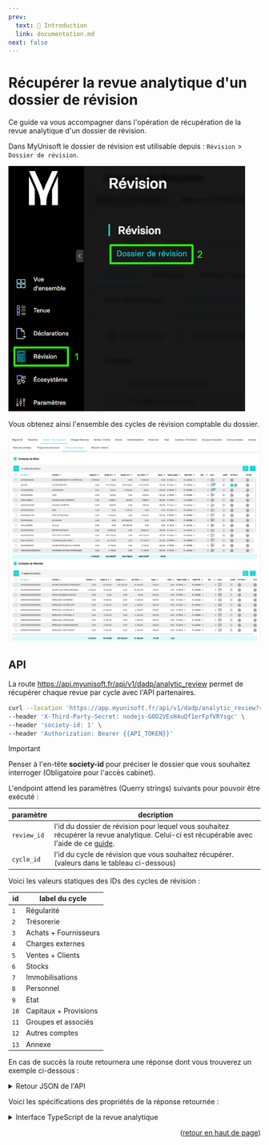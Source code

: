 ```yaml
---
prev:
  text: 🐤 Introduction
  link: documentation.md
next: false
---
```


<span id="readme-top"></span>

# Récupérer la revue analytique d'un dossier de révision

Ce guide va vous accompagner dans l'opération de récupération de la revue analytique d'un dossier de révision.

Dans MyUnisoft le dossier de révision est utilisable depuis : `Révision` > `Dossier de révision`.

![Aperçu du menu d'accès au dossier de révision](../../images/revision_dossier_de_revision.png)

Vous obtenez ainsi l'ensemble des cycles de révision comptable du dossier.

![Aperçu du dossier de révision par cycle](../../images/revue_analytique_par_cycle.png)

## API

La route <https://api.myunisoft.fr/api/v1/dadp/analytic_review> permet de récupérer chaque revue par cycle avec l'API partenaires.

```bash
curl --location 'https://app.myunisoft.fr/api/v1/dadp/analytic_review?review_id=138404&cycle_id=3' \
--header 'X-Third-Party-Secret: nodejs-G0D2VEsH4uQf1erFpfVRYsgc' \
--header 'society-id: 1' \
--header 'Authorization: Bearer {{API_TOKEN}}'
```

> [!IMPORTANT]
> Penser à l'en-tête **society-id** pour préciser le dossier que vous souhaitez interroger (Obligatoire pour l'accès cabinet).

L'endpoint attend les paramètres (Querry strings) suivants pour pouvoir être exécuté :

| paramètre | decription |
| --- | --- |
| `review_id` | l'id du dossier de révision pour lequel vous souhaitez récupérer la revue analytique. Celui-ci est récupérable avec l'aide de ce [guide](./dossiers_de_révision.md). |
| `cycle_id` | l'id du cycle de révision que vous souhaitez récupérer. (valeurs dans le tableau ci-dessous) |

Voici les valeurs statiques des IDs des cycles de révision :

| id | label du cycle |
| --- | --- |
| `1` | Régularité |
| `2` | Trésorerie |
| `3` | Achats + Fournisseurs |
| `4` | Charges externes |
| `5` | Ventes + Clients |
| `6` | Stocks |
| `7` | Immobilisations |
| `8` | Personnel |
| `9` | Etat |
| `10` | Capitaux + Provisions |
| `11` | Groupes et associés |
| `12` | Autres comptes |
| `13` | Annexe |

En cas de succès la route retournera une réponse dont vous trouverez un exemple ci-dessous :

<details class="details custom-block"><summary>Retour JSON de l'API</summary>

```json
{
  "balance_sheet": {
    "solde_n_total": 0,
    "solde_n_1_total": 0,
    "solde_n_2_total": 0,
    "variation_n_n_1_total": 0,
    "evo_total": 0,
    "va_total": 0,
    "data": [
        {
          "account_id": 25587189,
          "account_number": "40000000000",
          "label": "FOURNISSEURS ET COMPTES RATTACHES",
          "solde_n": -3933.00,
          "solde_n_1": 0.00,
          "solde_n_2": 0.00,
          "variation_n_n_1": -3933.00,
          "evo": "NA",
          "va": "0.85",
          "id_l_dossier_revision_compte": null,
          "nb_line_entries": 7,
          "nb_docs": 2,
          "nb_acc_docs": 0,
          "nb_da_acc_docs": 0,
          "valid_collab": {
            "status": "to_do",
            "trigram": "",
            "name": "",
            "validation_date": ""
          },
          "valid_rm": {
            "status": "to_validate",
            "trigram": "",
            "name": "",
            "validation_date": ""
          },
          "nb_comments": 0,
          "nb_comments_permanent": 0,
          "hasJustification": false
        },
        {
          "account_id": 11788097,
          "account_number": "401000",
          "label": "FOURNISSEURS",
          "solde_n": 0.00,
          "solde_n_1": 572914.99,
          "solde_n_2": -258000.01,
          "variation_n_n_1": -572914.99,
          "evo": "-100.00",
          "va": "0.00",
          "id_l_dossier_revision_compte": 61816,
          "nb_line_entries": 0,
          "nb_docs": null,
          "nb_acc_docs": 1,
          "nb_da_acc_docs": 0,
          "valid_collab": {
            "status": "to_do",
            "trigram": "B.GA",
            "name": "GARIAZZO Benoit",
            "validation_date": "2025-05-06T12:40:52.407764"
          },
          "valid_rm": {
            "status": "to_validate",
            "trigram": "B.GA",
            "name": "GARIAZZO Benoit",
            "validation_date": "2025-05-06T12:40:52.407764"
          },
          "nb_comments": 0,
          "nb_comments_permanent": 1,
          "hasJustification": false
        }
      // (...)
    ]
  },
  "accounts_results": {
    "solde_n_total": 0,
    "solde_n_1_total": 0,
    "solde_n_2_total": 0,
    "variation_n_n_1_total": 0,
    "evo_total": 0,
    "va_total": 0,
    "data": [
      {
        "account_id": 11788191,
        "account_number": "60100000000000000",
        "label": "ACHATS MATIERES PREMIERES",
        "solde_n": 0.00,
        "solde_n_1": 16314.00,
        "solde_n_2": 255925.00,
        "variation_n_n_1": -16314.00,
        "evo": "-100.00",
        "va": "0.00",
        "id_l_dossier_revision_compte": null,
        "nb_line_entries": 0,
        "nb_docs": null,
        "nb_acc_docs": 0,
        "nb_da_acc_docs": 0,
        "valid_collab": {
          "status": "to_do",
          "trigram": "",
          "name": "",
          "validation_date": ""
        },
        "valid_rm": {
          "status": "to_validate",
          "trigram": "",
          "name": "",
          "validation_date": ""
        },
        "nb_comments": 0,
        "nb_comments_permanent": 0,
        "hasJustification": false
      },
      {
          "account_id": 11788205,
          "account_number": "60700000000000000",
          "label": "ACHATS DE MARCHANDISES",
          "solde_n": -2030.61,
          "solde_n_1": 8332.88,
          "solde_n_2": 0.00,
          "variation_n_n_1": -10363.49,
          "evo": "-124.37",
          "va": "0.44",
          "id_l_dossier_revision_compte": null,
          "nb_line_entries": 8,
          "nb_docs": 0,
          "nb_acc_docs": 0,
          "nb_da_acc_docs": 0,
          "valid_collab": {
            "status": "to_do",
            "trigram": "",
            "name": "",
            "validation_date": ""
          },
          "valid_rm": {
            "status": "to_validate",
            "trigram": "",
            "name": "",
            "validation_date": ""
          },
          "nb_comments": 0,
          "nb_comments_permanent": 0,
          "hasJustification": false
      },
      // (...)
    ]
  }
}
```

</details>

Voici les spécifications des propriétés de la réponse retournée :

<details class="details custom-block"><summary>Interface TypeScript de la revue analytique</summary>

```ts
export interface RevueAnalytique {
  balance_sheet: {
    solde_n_total: number,
    solde_n_1_total: number,
    solde_n_2_total: number,
    variation_n_n_1_total: number,
    evo_total: number,
    va_total: number,
    data: [
      {
        account_id: number,
        account_number: string,
        label: string,
        solde_n: number,
        solde_n_1: number,
        solde_n_2: number,
        variation_n_n_1: number,
        evo: string,
        va: string,
        id_l_dossier_revision_compte: number,
        nb_line_entries: number,
        nb_docs: number,
        nb_acc_docs: number,
        nb_da_acc_docs: number,
        valid_collab: {
          status: string,
          trigram: string,
          name: string,
          validation_date: string
        },
        valid_rm: {
          status: string,
          trigram: string,
          name: string,
          validation_date: string
        },
        nb_comments: number,
        nb_comments_permanent: number,
        hasJustification: boolean
      }
    ]
  },
  accounts_results: {
    solde_n_total: number,
    solde_n_1_total: number,
    solde_n_2_total: number,
    variation_n_n_1_total: number,
    evo_total: number,
    va_total: number,
    data: [
      {
        account_id: number,
        account_number: string,
        label: string,
        solde_n: number,
        solde_n_1: number,
        solde_n_2: number,
        variation_n_n_1: number,
        evo: string,
        va: string,
        id_l_dossier_revision_compte: number,
        nb_line_entries: number,
        nb_docs: number,
        nb_acc_docs: number,
        nb_da_acc_docs: number,
        valid_collab: {
          status: string,
          trigram: string,
          name: string,
          validation_date: string
        },
        valid_rm: {
          status: string,
          trigram: string,
          name: string,
          validation_date: string
        },
        nb_comments: number,
        nb_comments_permanent: number,
        hasJustification: boolean
      }
    ]
  }
}
```

</details>

<p align="right">(<a href="#readme-top">retour en haut de page</a>)</p>
